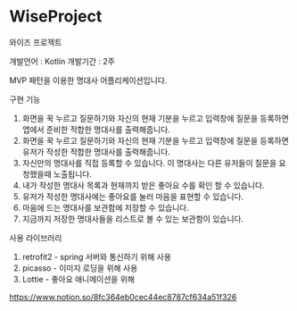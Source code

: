 # WiseProject
와이즈 프로젝트

개발언어 : Kotlin 
개발기간 : 2주

MVP 패턴을 이용한 명대사 어플리케이션입니다.

구현 기능
1. 화면을 꾹 누르고 질문하기와 자신의 현재 기분을 누르고 입력창에 질문을 등록하면 앱에서 준비한 적합한 명대사를 출력해줍니다.
2. 화면을 꾹 누르고 질문하기와 자신의 현재 기분을 누르고 입력창에 질문을 등록하면 유저가 작성한 적합한 명대사를 출력해줍니다.
3. 자신만의 명대사를 직접 등록할 수 있습니다. 이 명대사는 다른 유저들이 질문을 요청했을때 노출됩니다.
4. 내가 작성한 명대사 목록과 현재까지 받은 좋아요 수를 확인 할 수 있습니다.
5. 유저가 작성한 명대사에는 좋아요를 눌러 마음을 표현할 수 있습니다.
6. 마음에 드는 명대사를 보관함에 저장할 수 있습니다.
7. 지금까지 저장한 명대사들을 리스트로 볼 수 있는 보관함이 있습니다.

사용 라이브러리
1. retrofit2 - spring 서버와 통신하기 위해 사용
2. picasso - 이미지 로딩을 위해 사용 
3. Lottie - 좋아요 애니메이션을 위해 


https://www.notion.so/8fc364eb0cec44ec8787cf634a51f326

